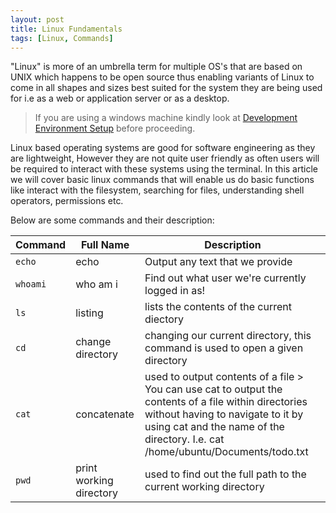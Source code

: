 ```yaml
---
layout: post
title: Linux Fundamentals
tags: [Linux, Commands]
---
```

"Linux" is more of an umbrella term for multiple OS's that are based on UNIX which happens to be open source thus enabling variants of Linux to come in all shapes and sizes best suited for the system they are being used for i.e as a web or application server or as a desktop.  

> If you are using a windows machine kindly look at [Development Environment Setup](https://whiptix.github.io/2023/12/19/dev-env-setup.html 'Development Environment Setup') before proceeding.

Linux based operating systems are good for software engineering as they are lightweight, However they are not quite user friendly as often users will be required to interact with these systems using the terminal. In this article we will cover basic linux commands that will enable us do basic functions like interact with the filesystem, searching for files, understanding shell operators, permissions etc.

Below are some commands and their description:

| Command | Full Name| Description |
| --- | --- |--- |
| `echo` | echo |Output any text that we provide |
| `whoami` | who am i | Find out what user we're currently logged in as! |
| `ls` | listing | lists the contents of the current diectory |
| `cd` | change directory | changing our current directory, this command is used to open a given directory |
| `cat` | concatenate | used to output contents of a file  > You can use cat to output the contents of a file within directories without having to navigate to it by using cat and the name of the directory. I.e. cat /home/ubuntu/Documents/todo.txt|
| `pwd` | print working directory | used to find out the full path to the current working directory |
